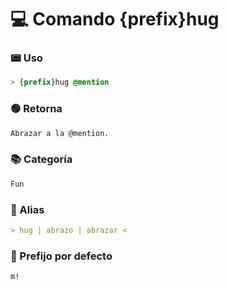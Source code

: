 # 💻 Comando {prefix}hug

### 📟 Uso
```css
> {prefix}hug @mention
```

### 🟢 Retorna
```md
Abrazar a la @mention.
```

### 📚 Categoría
```md
Fun
```

### 📜 Alias
```md
> hug | abrazo | abrazar <
```

### 🤖 Prefijo por defecto
```css
m!
```
